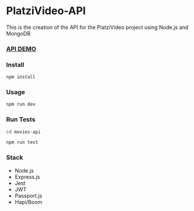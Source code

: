# PlatziVideo-API

This is the creation of the API for the PlatziVideo project using Node.js and MongoDB

### [API DEMO](https://platzivideos-kappa.vercel.app)

### Install

```sh
npm install
```

### Usage

```sh
npm run dev
```

### Run Tests

```sh
cd movies-api
```

```sh
npm run test
```

### Stack

- Node.js
- Express.js
- Jest
- JWT
- Passport.js
- Hapi/Boom

